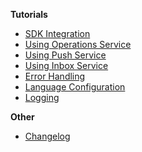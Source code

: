 **Tutorials**

- [SDK Integration](./SDK-Integration.md)
- [Using Operations Service](./Using-Operations-Service.md)
- [Using Push Service](./Using-Push-Service.md)
- [Using Inbox Service](./Using-Inbox-Service.md)
- [Error Handling](./Error-Handling.md)
- [Language Configuration](./Language-Configuration.md)
- [Logging](./Logging.md)

**Other**

- [Changelog](./Changelog.md)